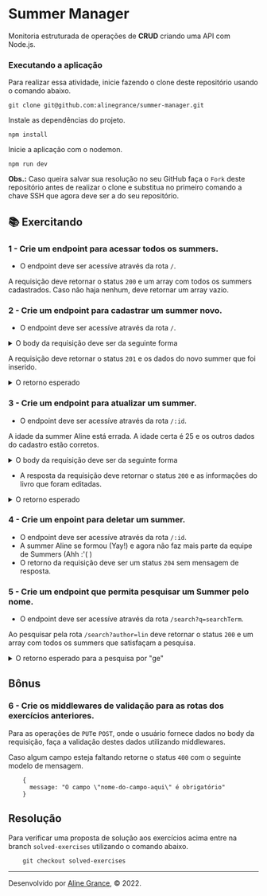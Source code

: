 # Summer Manager

Monitoria estruturada de operações de **CRUD** criando uma API com Node.js.

### Executando a aplicação

Para realizar essa atividade, inicie fazendo o clone deste repositório usando o comando abaixo.

    git clone git@github.com:alinegrance/summer-manager.git

Instale as dependências do projeto.

    npm install

Inicie a aplicação com o nodemon.

    npm run dev

**Obs.:** Caso queira salvar sua resolução no seu GitHub faça o `Fork` deste repositório antes de realizar o clone e substitua no primeiro comando a chave SSH que agora deve ser a do seu repositório.

## 📚 Exercitando

### 1 - Crie um endpoint para acessar todos os summers.

- O endpoint deve ser acessíve através da rota `/`.

A requisição deve retornar o status `200` e um array com todos os summers cadastrados. Caso não haja nenhum, deve retornar um array vazio.

### 2 - Crie um endpoint para cadastrar um summer novo.

- O endpoint deve ser acessíve através da rota `/`.
<details>
  <summary>O body da requisição deve ser da seguinte forma</summary>

      {
        "name": "Aline Grance",
        "age": 31,
        "pets": {"dog": "Chocolate", "cat": "Pudim"}
     }

</details>

A requisição deve retornar o status `201` e os dados do novo summer que foi inserido.

<details>
  <summary>O retorno esperado</summary>

     {
        "id": 1,
        "name": "Aline Grance",
        "age": 31,
        "pets": {"dog": "Chocolate", "cat": "Pudim"}
     }

</details>

### 3 - Crie um endpoint para atualizar um summer.

- O endpoint deve ser acessíve através da rota `/:id`.

A idade da summer Aline está errada. A idade certa é 25 e os outros dados do cadastro estão corretos.

<details>
  <summary>O body da requisição deve ser da seguinte forma</summary>

      {
        "name": "Aline Grance",
        "age": 25,
        "pets": {"dog": "Chocolate", "cat": "Pudim"}
     }

</details>

- A resposta da requisição deve retornar o status `200` e as informações do livro que foram editadas.

<details>
  <summary>O retorno esperado</summary>

     {
        "id": 1,
        "name": "Aline Grance",
        "age": 25,
        "pets": {"dog": "Chocolate", "cat": "Pudim"}
     }


</details>

### 4 - Crie um enpoint para deletar um summer.

- O endpoint deve ser acessíve através da rota `/:id`.
- A summer Aline se formou (Yay!) e agora não faz mais parte da equipe de Summers (Ahh :'( )
- O retorno da requisição deve ser um status `204` sem mensagem de resposta.

### 5 - Crie um endpoint que permita pesquisar um Summer pelo nome.

- O endpoint deve ser acessíve através da rota `/search?q=searchTerm`.

Ao pesquisar pela rota `/search?author=lin` deve retornar o status `200` e um array com todos os summers que satisfaçam a pesquisa.

<details>
  <summary>O retorno esperado para a pesquisa por "ge"</summary>

     [
       {
          "id": 1,
          "name": "Aline Grance",
          "age": 31,
          "pets": {"dog": "Chocolate", "cat": "Pudim"}
       }
     ]

</details>

## Bônus

### 6 - Crie os middlewares de validação para as rotas dos exercícios anteriores.

  Para as operações de `PUT`e `POST`, onde o usuário fornece dados no body da requisição, faça a validação destes dados utilizando middlewares.

  Caso algum campo esteja faltando retorne o status `400` com o seguinte modelo de mensagem.

        {
          message: "O campo \"nome-do-campo-aqui\" é obrigatório"
        }


## Resolução

Para verificar uma proposta de solução aos exercícios acima entre na branch `solved-exercises` utilizando o comando abaixo.

        git checkout solved-exercises


  ---

Desenvolvido por [Aline Grance](https://www.linkedin.com/in/alinegrance/), © 2022.
